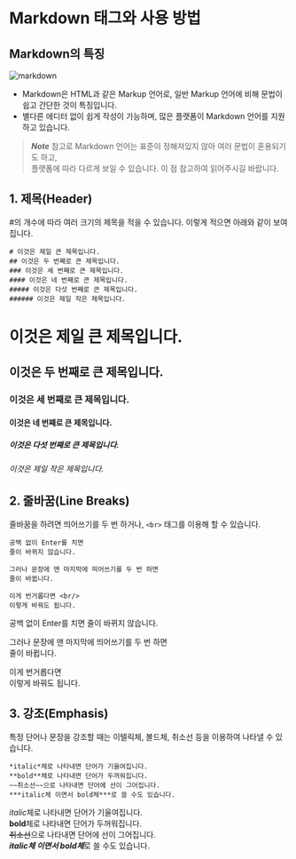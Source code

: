 # Markdown 태그와 사용 방법
## Markdown의 특징
![markdown](https://user-images.githubusercontent.com/60035227/204276646-598135ef-2f8b-4c72-a79c-92f6efbe20c2.png)
* Markdown은 HTML과 같은 Markup 언어로, 일반 Markup 언어에 비해 문법이 쉽고 간단한 것이 특징입니다.
* 별다른 에디터 없이 쉽게 작성이 가능하며, 많은 플랫폼이 Markdown 언어를 지원하고 있습니다.
>***Note*** 참고로 Markdown 언어는 표준이 정해져있지 않아 여러 문법이 혼용되기도 하고,  
>플랫폼에 따라 다르게 보일 수 있습니다. 이 점 참고하여 읽어주시길 바랍니다.

## 1. 제목(Header)
#의 개수에 따라 여러 크기의 제목을 적을 수 있습니다. 이렇게 적으면 아래와 같이 보여집니다.
```
# 이것은 제일 큰 제목입니다.
## 이것은 두 번째로 큰 제목입니다.
### 이것은 세 번째로 큰 제목입니다.
#### 이것은 네 번째로 큰 제목입니다.
##### 이것은 다섯 번째로 큰 제목입니다.
###### 이것은 제일 작은 제목입니다.
```
# 이것은 제일 큰 제목입니다.
## 이것은 두 번째로 큰 제목입니다.
### 이것은 세 번째로 큰 제목입니다.
#### 이것은 네 번째로 큰 제목입니다.
##### 이것은 다섯 번째로 큰 제목입니다.
###### 이것은 제일 작은 제목입니다.

## 2. 줄바꿈(Line Breaks)
줄바꿈을 하려면 띄어쓰기를 두 번 하거나, `<br>` 태그를 이용해 할 수 있습니다.
```
공백 없이 Enter를 치면
줄이 바뀌지 않습니다.

그러나 문장에 맨 마지막에 띄어쓰기를 두 번 하면  
줄이 바뀝니다.

이게 번거롭다면 <br/>
이렇게 바꿔도 됩니다.
```
공백 없이 Enter를 치면
줄이 바뀌지 않습니다.

그러나 문장에 맨 마지막에 띄어쓰기를 두 번 하면  
줄이 바뀝니다.

이게 번거롭다면 <br>
이렇게 바꿔도 됩니다.

## 3. 강조(Emphasis)
특정 단어나 문장을 강조할 때는 이텔릭체, 볼드체, 취소선 등을 이용하여 나타낼 수 있습니다.
```
*italic*체로 나타내면 단어가 기울여집니다.  
**bold**체로 나타내면 단어가 두꺼워집니다.  
~~취소선~~으로 나타내면 단어에 선이 그어집니다.
***italic체 이면서 bold체***로 쓸 수도 있습니다.
```
*italic*체로 나타내면 단어가 기울여집니다.  
**bold**체로 나타내면 단어가 두꺼워집니다.  
~~취소선~~으로 나타내면 단어에 선이 그어집니다.  
***italic체 이면서 bold체***로 쓸 수도 있습니다.
